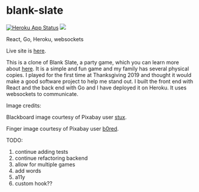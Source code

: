 # blank-slate

[![Heroku App Status](http://heroku-shields.herokuapp.com/blank-slate)](http://blank-slate.herokuapp.com)
![](https://img.shields.io/badge/awesome-yes-brightgreen.svg)

React, Go, Heroku, websockets

Live site is [here](http://blank-slate.herokuapp.com/).

This is a clone of Blank Slate, a party game, which you can learn more about [here](https://theop.games/products/game/blank-slate/).  It is a simple and fun game and my family has several physical copies.  I played for the first time at Thanksgiving 2019 and thought it would make a good software project to help me stand out.  I built the front end with React and the back end with Go and I have deployed it on Heroku.  It uses websockets to communicate.

Image credits:

Blackboard image courtesy of Pixabay user [stux](https://pixabay.com/users/stux-12364/?utm_source=link-attribution&amp;utm_medium=referral&amp;utm_campaign=image&amp;utm_content=1072366).

Finger image courtesy of Pixabay user [b0red](https://pixabay.com/users/b0red-4473488/?utm_source=link-attribution&amp;utm_medium=referral&amp;utm_campaign=image&amp;utm_content=3170418).

TODO:

1.  continue adding tests
2.  continue refactoring backend
3.  allow for multiple games
4.  add words
5.  a11y
6.  custom hook??
